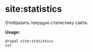 # site:statistics
Отобразить текущую статистику сайта.

**Usage:**
```
drupal site:statistics
sst
```
